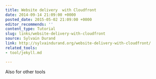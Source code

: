 ```yaml
---
title: Website delivery  with Cloudfront
date: 2014-09-14 21:09:00 +0000
posted_date: 2015-05-02 21:09:00 +0000
editor_recommends: ''
content_type: Tutorial
slug: links/website-delivery-with-cloudfront
source: Sylvain Durand
link: http://sylvaindurand.org/website-delivery-with-cloudfront/
related_tools:
- tool/jekyll.md

---
```

Also for other tools



